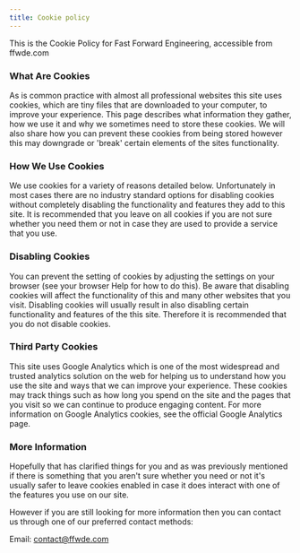 ```yaml
---
title: Cookie policy
---
```


This is the Cookie Policy for Fast Forward Engineering, accessible from ffwde.com

### What Are Cookies

As is common practice with almost all professional websites this site uses cookies, which are
  tiny files that are downloaded to your computer, to improve your experience. This page
  describes what information they gather, how we use it and why we sometimes need to store
  these cookies. We will also share how you can prevent these cookies from being stored
  however this may downgrade or 'break' certain elements of the sites functionality.

### How We Use Cookies

We use cookies for a variety of reasons detailed below. Unfortunately in most cases there are
  no industry standard options for disabling cookies without completely disabling the
  functionality and features they add to this site. It is recommended that you leave on all
  cookies if you are not sure whether you need them or not in case they are used to provide a
  service that you use.

### Disabling Cookies

You can prevent the setting of cookies by adjusting the settings on your browser (see your
  browser Help for how to do this). Be aware that disabling cookies will affect the
  functionality of this and many other websites that you visit. Disabling cookies will usually
  result in also disabling certain functionality and features of the this site. Therefore it
  is recommended that you do not disable cookies.

### Third Party Cookies

  This site uses Google Analytics which is one of the most widespread and trusted
    analytics solution on the web for helping us to understand how you use the site and
    ways that we can improve your experience. These cookies may track things such as how
    long you spend on the site and the pages that you visit so we can continue to
    produce engaging content.
  For more information on Google Analytics cookies, see the official Google Analytics
    page.

### More Information

Hopefully that has clarified things for you and as was previously mentioned if there is
  something that you aren't sure whether you need or not it's usually safer to leave cookies
  enabled in case it does interact with one of the features you use on our site.

However if you are still looking for more information then you can contact us through one of
  our preferred contact methods:

Email: contact@ffwde.com
